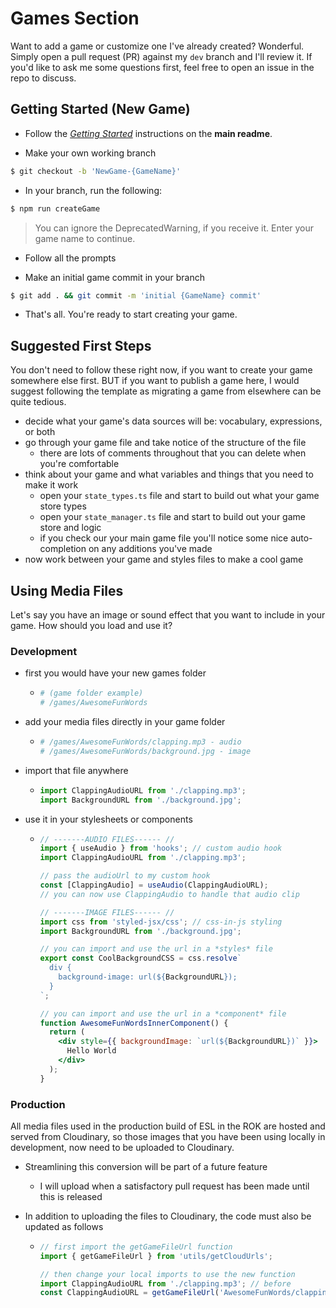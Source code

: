# Games Section

Want to add a game or customize one I've already created? Wonderful. Simply open a pull request (PR) against my `dev` branch and I'll review it. If you'd like to ask me some questions first, feel free to open an issue in the repo to discuss.

## Getting Started (New Game)

- Follow the [_Getting Started_](https://github.com/dastrong/ESLintheROK-front#getting-started) instructions on the **main readme**.

- Make your own working branch

```bash
$ git checkout -b 'NewGame-{GameName}'
```

- In your branch, run the following:

```bash
$ npm run createGame
```

> You can ignore the DeprecatedWarning, if you receive it. Enter your game name to continue.

- Follow all the prompts

- Make an initial game commit in your branch

```bash
$ git add . && git commit -m 'initial {GameName} commit'
```

- That's all. You're ready to start creating your game.

## Suggested First Steps

You don't need to follow these right now, if you want to create your game somewhere else first. BUT if you want to publish a game here, I would suggest following the template as migrating a game from elsewhere can be quite tedious.

- decide what your game's data sources will be: vocabulary, expressions, or both
- go through your game file and take notice of the structure of the file
  - there are lots of comments throughout that you can delete when you're comfortable
- think about your game and what variables and things that you need to make it work
  - open your `state_types.ts` file and start to build out what your game store types
  - open your `state_manager.ts` file and start to build out your game store and logic
  - if you check our your main game file you'll notice some nice auto-completion on any additions you've made
- now work between your game and styles files to make a cool game

## Using Media Files

Let's say you have an image or sound effect that you want to include in your game. How should you load and use it?

### Development

- first you would have your new games folder
  - ```bash
    # (game folder example)
    # /games/AwesomeFunWords
    ```
- add your media files directly in your game folder
  - ```bash
    # /games/AwesomeFunWords/clapping.mp3 - audio
    # /games/AwesomeFunWords/background.jpg - image
    ```
- import that file anywhere
  - ```jsx
    import ClappingAudioURL from './clapping.mp3';
    import BackgroundURL from './background.jpg';
    ```
- use it in your stylesheets or components

  - ```jsx
    // -------AUDIO FILES------ //
    import { useAudio } from 'hooks'; // custom audio hook
    import ClappingAudioURL from './clapping.mp3';

    // pass the audioUrl to my custom hook
    const [ClappingAudio] = useAudio(ClappingAudioURL);
    // you can now use ClappingAudio to handle that audio clip

    // -------IMAGE FILES------ //
    import css from 'styled-jsx/css'; // css-in-js styling
    import BackgroundURL from './background.jpg';

    // you can import and use the url in a *styles* file
    export const CoolBackgroundCSS = css.resolve`
      div {
        background-image: url(${BackgroundURL});
      }
    `;

    // you can import and use the url in a *component* file
    function AwesomeFunWordsInnerComponent() {
      return (
        <div style={{ backgroundImage: `url(${BackgroundURL})` }}>
          Hello World
        </div>
      );
    }
    ```

### Production

All media files used in the production build of ESL in the ROK are hosted and served from Cloudinary, so those images that you have been using locally in development, now need to be uploaded to Cloudinary.

- Streamlining this conversion will be part of a future feature
  - I will upload when a satisfactory pull request has been made until this is released
- In addition to uploading the files to Cloudinary, the code must also be updated as follows

  - ```jsx
    // first import the getGameFileUrl function
    import { getGameFileUrl } from 'utils/getCloudUrls';

    // then change your local imports to use the new function
    import ClappingAudioURL from './clapping.mp3'; // before
    const ClappingAudioURL = getGameFileUrl('AwesomeFunWords/clapping.mp3'); // after
    ```
